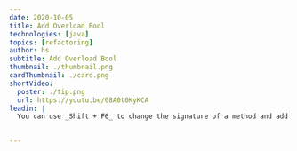```yaml
---
date: 2020-10-05
title: Add Overload Bool
technologies: [java]
topics: [refactoring]
author: hs
subtitle: Add Overload Bool
thumbnail: ./thumbnail.png
cardThumbnail: ./card.png
shortVideo:
  poster: ./tip.png
  url: https://youtu.be/08A0t0KyKCA
leadin: |
  You can use _Shift + F6_ to change the signature of a method and add a new boolean parameter to it. You can then select _Delegate via overloading method_ to complete the refactor.  
  

---
```


